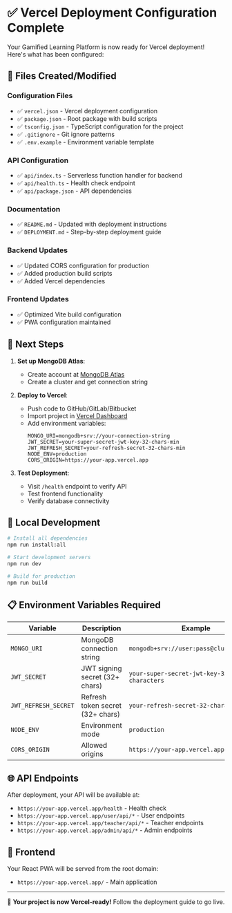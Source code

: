 # ✅ Vercel Deployment Configuration Complete

Your Gamified Learning Platform is now ready for Vercel deployment! Here's what has been configured:

## 📁 Files Created/Modified

### Configuration Files

- ✅ `vercel.json` - Vercel deployment configuration
- ✅ `package.json` - Root package with build scripts
- ✅ `tsconfig.json` - TypeScript configuration for the project
- ✅ `.gitignore` - Git ignore patterns
- ✅ `.env.example` - Environment variable template

### API Configuration

- ✅ `api/index.ts` - Serverless function handler for backend
- ✅ `api/health.ts` - Health check endpoint
- ✅ `api/package.json` - API dependencies

### Documentation

- ✅ `README.md` - Updated with deployment instructions
- ✅ `DEPLOYMENT.md` - Step-by-step deployment guide

### Backend Updates

- ✅ Updated CORS configuration for production
- ✅ Added production build scripts
- ✅ Added Vercel dependencies

### Frontend Updates

- ✅ Optimized Vite build configuration
- ✅ PWA configuration maintained

## 🚀 Next Steps

1. **Set up MongoDB Atlas**:

   - Create account at [MongoDB Atlas](https://cloud.mongodb.com/)
   - Create a cluster and get connection string

2. **Deploy to Vercel**:

   - Push code to GitHub/GitLab/Bitbucket
   - Import project in [Vercel Dashboard](https://vercel.com/)
   - Add environment variables:
     ```
     MONGO_URI=mongodb+srv://your-connection-string
     JWT_SECRET=your-super-secret-jwt-key-32-chars-min
     JWT_REFRESH_SECRET=your-refresh-secret-32-chars-min
     NODE_ENV=production
     CORS_ORIGIN=https://your-app.vercel.app
     ```

3. **Test Deployment**:
   - Visit `/health` endpoint to verify API
   - Test frontend functionality
   - Verify database connectivity

## 🔧 Local Development

```bash
# Install all dependencies
npm run install:all

# Start development servers
npm run dev

# Build for production
npm run build
```

## 📋 Environment Variables Required

| Variable             | Description                      | Example                                   |
| -------------------- | -------------------------------- | ----------------------------------------- |
| `MONGO_URI`          | MongoDB connection string        | `mongodb+srv://user:pass@cluster.net/db`  |
| `JWT_SECRET`         | JWT signing secret (32+ chars)   | `your-super-secret-jwt-key-32-characters` |
| `JWT_REFRESH_SECRET` | Refresh token secret (32+ chars) | `your-refresh-secret-32-characters`       |
| `NODE_ENV`           | Environment mode                 | `production`                              |
| `CORS_ORIGIN`        | Allowed origins                  | `https://your-app.vercel.app`             |

## 🌐 API Endpoints

After deployment, your API will be available at:

- `https://your-app.vercel.app/health` - Health check
- `https://your-app.vercel.app/user/api/*` - User endpoints
- `https://your-app.vercel.app/teacher/api/*` - Teacher endpoints
- `https://your-app.vercel.app/admin/api/*` - Admin endpoints

## 📱 Frontend

Your React PWA will be served from the root domain:

- `https://your-app.vercel.app/` - Main application

---

🎉 **Your project is now Vercel-ready!** Follow the deployment guide to go live.
